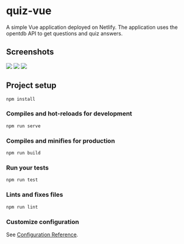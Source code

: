 # quiz-vue
A simple Vue application deployed on Netlify. The application uses the opentdb API to get questions and quiz answers.

## Screenshots
<img src="https://user-images.githubusercontent.com/44239776/64036142-c8e94b80-cb52-11e9-8bf3-c1782edf756e.png">
<img src="https://user-images.githubusercontent.com/44239776/64036146-cb4ba580-cb52-11e9-9b71-d2f993e1f4c6.png">
<img src="https://user-images.githubusercontent.com/44239776/64036156-d0105980-cb52-11e9-9802-9fa9ba095e4d.png">

## Project setup
```
npm install
```

### Compiles and hot-reloads for development
```
npm run serve
```

### Compiles and minifies for production
```
npm run build
```

### Run your tests
```
npm run test
```

### Lints and fixes files
```
npm run lint
```

### Customize configuration
See [Configuration Reference](https://cli.vuejs.org/config/).
